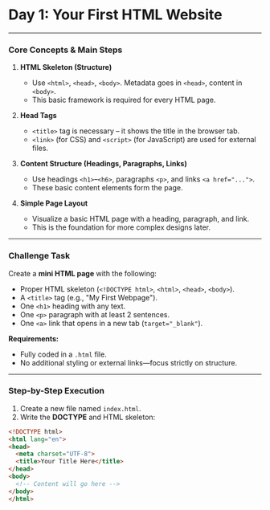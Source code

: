 # Day 1: Your First HTML Website

---

### Core Concepts & Main Steps

1. **HTML Skeleton (Structure)**
   - Use `<html>`, `<head>`, `<body>`. Metadata goes in `<head>`, content in `<body>`.
   - This basic framework is required for every HTML page.

2. **Head Tags**
   - `<title>` tag is necessary – it shows the title in the browser tab.
   - `<link>` (for CSS) and `<script>` (for JavaScript) are used for external files.

3. **Content Structure (Headings, Paragraphs, Links)**
   - Use headings `<h1>`–`<h6>`, paragraphs `<p>`, and links `<a href="...">`.
   - These basic content elements form the page.

4. **Simple Page Layout**
   - Visualize a basic HTML page with a heading, paragraph, and link.
   - This is the foundation for more complex designs later.

---

### Challenge Task

Create a **mini HTML page** with the following:

- Proper HTML skeleton (`<!DOCTYPE html>`, `<html>`, `<head>`, `<body>`).  
- A `<title>` tag (e.g., "My First Webpage").  
- One `<h1>` heading with any text.  
- One `<p>` paragraph with at least 2 sentences.  
- One `<a>` link that opens in a new tab (`target="_blank"`).

**Requirements:**

- Fully coded in a `.html` file.  
- No additional styling or external links—focus strictly on structure.

---

### Step-by-Step Execution

1. Create a new file named `index.html`.  
2. Write the **DOCTYPE** and HTML skeleton:

```html
<!DOCTYPE html>
<html lang="en">
<head>
  <meta charset="UTF-8">
  <title>Your Title Here</title>
</head>
<body>
  <!-- Content will go here -->
</body>
</html>
